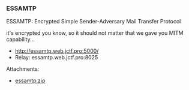 ### ESSAMTP
ESSAMTP: Encrypted Simple Sender-Adversary Mail Transfer Protocol

it's encrypted you know, so it should not matter that we gave you MITM capability...

* http://essamtp.web.jctf.pro:5000/
* Relay: essamtp.web.jctf.pro:8025


Attachments:
* [essamtp.zip](./public/essamtp.zip)